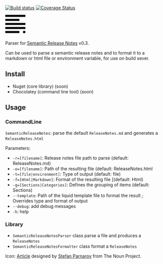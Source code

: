 [![Build status](https://ci.appveyor.com/api/projects/status/6h723a3g2e99r6on?svg=true)](https://ci.appveyor.com/project/laedit/semanticreleasenotesparser) [![Coverage Status](https://coveralls.io/repos/laedit/SemanticReleaseNotesParser/badge.svg?branch=master)](https://coveralls.io/r/laedit/SemanticReleaseNotesParser?branch=master)
 

![Project icon](icon.png)

Parser for [Semantic Release Notes](http://www.semanticreleasenotes.org/) v0.3.

Can be used to parse a semantic release notes and to format it to a markdown or html file or environment variable, for use on build sever.

## Install
 - Nuget (core library) (soon)
 - Chocolatey (command line tool) (soon)

## Usage
### CommandLine
`SemanticReleaseNotes`: parse the default `ReleaseNotes.md` and generates a `ReleaseNotes.html`
 
Parameters:

 - `-r=[filename]`: Release notes file path to parse (default: ReleaseNotes.md)
 - `-o=[filename]`: Path of the resulting file (default: ReleaseNotes.html
 - `-t=[file|environment]`: Type of output (default: file)
 - `-f=[Html|Markdown]`: Format of the resulting file [(default: Html)
 - `-g=[Sections|Categories]`: Defines the grouping of items (default: Sections)
 - `--template`: Path of the liquid template file to format the result ; Overrides type and format of output
 - `--debug`: add debug messages
 - `-h`: help

### Library
- `SemanticReleaseNotesParser` class parse a file and produces a `ReleaseNotes`
- `SemanticReleaseNotesFormatter` class format a `ReleaseNotes`

Icon: [Article](http://thenounproject.com/term/article/16591/) designed by [Stefan Parnarov](http://thenounproject.com/sapi/) from The Noun Project.